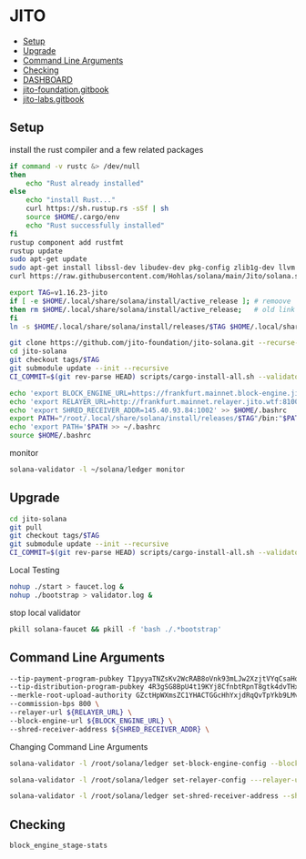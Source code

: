 # JITO 

* [Setup](#setup)
* [Upgrade](#upgrade)
* [Command Line Arguments](#command-line-arguments)
* [Checking](#checking)
* [DASHBOARD](https://jito.retool.com/embedded/public/3557dd68-f772-4f4f-8a7b-f479941dba02)
* [jito-foundation.gitbook](https://jito-foundation.gitbook.io/mev/jito-solana/building-the-software)
* [jito-labs.gitbook](https://jito-labs.gitbook.io/mev/searcher-resources/getting-started)

## Setup

install the rust compiler and a few related packages
```bash
if command -v rustc &> /dev/null
then
    echo "Rust already installed"
else
    echo "install Rust..."
    curl https://sh.rustup.rs -sSf | sh
    source $HOME/.cargo/env
    echo "Rust successfully installed"
fi
rustup component add rustfmt
rustup update
sudo apt-get update
sudo apt-get install libssl-dev libudev-dev pkg-config zlib1g-dev llvm clang cmake make libprotobuf-dev protobuf-compiler -y
curl https://raw.githubusercontent.com/Hohlas/solana/main/Jito/solana.service > ~/solana/solana.service
```
```bash
export TAG=v1.16.23-jito
if [ -e $HOME/.local/share/solana/install/active_release ]; # remoove
then rm $HOME/.local/share/solana/install/active_release;   # old link
fi
ln -s $HOME/.local/share/solana/install/releases/$TAG $HOME/.local/share/solana/install/active_release
```
```bash
git clone https://github.com/jito-foundation/jito-solana.git --recurse-submodules
cd jito-solana
git checkout tags/$TAG
git submodule update --init --recursive
CI_COMMIT=$(git rev-parse HEAD) scripts/cargo-install-all.sh --validator-only ~/.local/share/solana/install/releases/"$TAG"

```
```bash
echo 'export BLOCK_ENGINE_URL=https://frankfurt.mainnet.block-engine.jito.wtf' >> $HOME/.bashrc
echo 'export RELAYER_URL=http://frankfurt.mainnet.relayer.jito.wtf:8100' >> $HOME/.bashrc
echo 'export SHRED_RECEIVER_ADDR=145.40.93.84:1002' >> $HOME/.bashrc
export PATH="/root/.local/share/solana/install/releases/$TAG"/bin:"$PATH"
echo 'export PATH='$PATH >> ~/.bashrc
source $HOME/.bashrc

```

monitor
```bash
solana-validator -l ~/solana/ledger monitor
```

## Upgrade
```bash
cd jito-solana
git pull
git checkout tags/$TAG
git submodule update --init --recursive
CI_COMMIT=$(git rev-parse HEAD) scripts/cargo-install-all.sh --validator-only ~/.local/share/solana/install/releases/"$TAG"

```
Local Testing
```bash
nohup ./start > faucet.log &
nohup ./bootstrap > validator.log &
```
stop local validator
```bash
pkill solana-faucet && pkill -f 'bash ./.*bootstrap'
```

## Command Line Arguments
```bash
--tip-payment-program-pubkey T1pyyaTNZsKv2WcRAB8oVnk93mLJw2XzjtVYqCsaHqt \
--tip-distribution-program-pubkey 4R3gSG8BpU4t19KYj8CfnbtRpnT8gtk4dvTHxVRwc2r7 \
--merkle-root-upload-authority GZctHpWXmsZC1YHACTGGcHhYxjdRqQvTpYkb9LMvxDib \
--commission-bps 800 \
--relayer-url ${RELAYER_URL} \
--block-engine-url ${BLOCK_ENGINE_URL} \
--shred-receiver-address ${SHRED_RECEIVER_ADDR} \
```

Changing Command Line Arguments
```bash
solana-validator -l /root/solana/ledger set-block-engine-config --block-engine-url https://nyc.testnet.block-engine.jito.wtf
```
```bash
solana-validator -l /root/solana/ledger set-relayer-config ---relayer-url http://amsterdam.mainnet.relayer.jito.wtf:8100
```
```bash
solana-validator -l /root/solana/ledger set-shred-receiver-address --shred-receiver-address 74.118.140.240:1002
```

## Checking

```bash
block_engine_stage-stats
```
